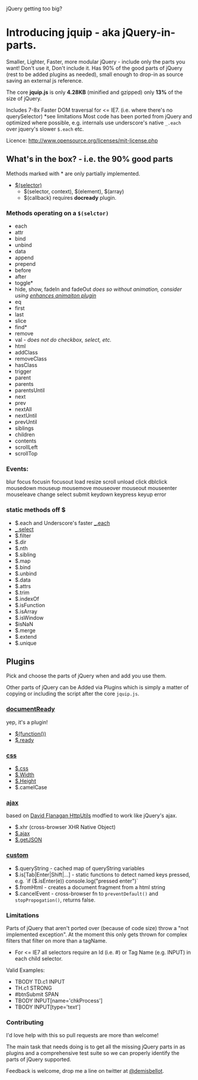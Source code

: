 jQuery getting too big?

# Introducing jquip - aka jQuery-in-parts.

Smaller, Lighter, Faster, more modular jQuery - include only the parts you want! Don't use it, Don't include it.
Has 90% of the good parts of jQuery (rest to be added plugins as needed), small enough to drop-in as source saving an external js reference.

The core **jquip.js** is only **4.28KB** (minified and gzipped) only **13%** of the size of jQuery.

Includes 7-8x Faster DOM traversal for <= IE7. (i.e. where there's no querySelector) *see limitations
Most code has been ported from jQuery and optimized where possible, e.g. internals use underscore's native `_.each` over jquery's slower `$.each` etc.

Licence: http://www.opensource.org/licenses/mit-license.php

## What's in the box? - i.e. the 90% good parts

Methods marked with * are only partially implemented.

  - [$(selector)](http://api.jquery.com/jQuery/) 
	- $(selector, context), $(element), $(array)
	- $(callback) requires **docready** plugin.

### Methods operating on a `$(selctor)`
  
  - each
  - attr
  - bind
  - unbind
  - data
  - append
  - prepend
  - before
  - after
  - toggle*
  - hide, show, fadeIn and fadeOut *does so without animation, consider using [enhances animaiton plugin](http://playground.benbarnett.net/jquery-animate-enhanced/)*
  - eq
  - first
  - last
  - slice
  - find*
  - remove
  - val - *does not do checkbox, select, etc.*
  - html
  - addClass
  - removeClass
  - hasClass
  - trigger
  - parent
  - parents
  - parentsUntil
  - next
  - prev
  - nextAll
  - nextUntil
  - prevUntil
  - siblings
  - children
  - contents
  - scrollLeft
  - scrollTop

### Events: 

blur focus focusin focusout load resize scroll unload click dblclick 
mousedown mouseup mousemove mouseover mouseout mouseenter mouseleave 
change select submit keydown keypress keyup error

### static methods off $
  
  - $.each and Underscore's faster [_.each](http://documentcloud.github.com/underscore/#each)
  - [_.select](http://documentcloud.github.com/underscore/#select)
  - $.filter
  - $.dir
  - $.nth
  - $.sibling
  - $.map
  - $.bind
  - $.unbind
  - $.data
  - $.attrs
  - $.trim
  - $.indexOf
  - $.isFunction
  - $.isArray
  - $.isWindow
  - $isNaN
  - $.merge
  - $.extend
  - $.unique

## Plugins

Pick and choose the parts of jQuery when and add you use them.

Other parts of jQuery can be Added via Plugins which is simply a matter of copying or including the 
script after the core `jquip.js`.

### [documentReady](blob/master/jquip.docready.js)
yep, it's a plugin!

  - [$(function())](http://api.jquery.com/ready/)
  - [$.ready](http://api.jquery.com/ready/)

### [css](blob/master/jquip.css.js)

  - [$.css](http://api.jquery.com/css/)
  - [$.Width](http://api.jquery.com/width/)
  - [$.Height](http://api.jquery.com/height/)
  - $.camelCase

### [ajax](blob/master/jquip.ajax.js)
based on [David Flanagan HttpUtils](http://www.davidflanagan.com/javascript5/display.php?n=20-1&f=20/01.js) 
modfied to work like jQuery's ajax.

  - $.xhr (cross-browser XHR Native Object)
  - [$.ajax](http://api.jquery.com/jQuery.ajax/)
  - [$.getJSON](http://api.jquery.com/jQuery.getJSON/)

### [custom](blob/master/jquip.custom.js)

  - $.queryString - cached map of queryString variables 
  - $.is[Tab|Enter|Shift|...] - static functions to detect named keys pressed, e.g. `if ($.isEnter(e)) console.log("pressed enter")`
  - $.fromHtml - creates a document fragment from a html string
  - $.cancelEvent - cross-browser fn to `preventDefault()` and `stopPropogation()`, returns false.

### Limitations

Parts of jQuery that aren't ported over (because of code size) throw a "not implemented exception".
At the moment this only gets thrown for complex filters that filter on more than a tagName.

* For <= IE7 all selectors require an Id (i.e. #) or Tag Name (e.g. INPUT) in each child selector.
 
 Valid Examples:
   - TBODY TD.c1 INPUT
   - TH.c1 STRONG
   - #btnSubmit SPAN
   - TBODY INPUT[name='chkProcess']
   - TBODY INPUT[type='text']


### Contributing

I'd love help with this so pull requests are more than welcome!

The main task that needs doing is to get all the missing jQuery parts in as plugins 
and a comprehensive test suite so we can properly identify the parts of jQuery supported.

Feedback is welcome, drop me a line on twitter at [@demisbellot](http://twitter.com/demisbellot).
